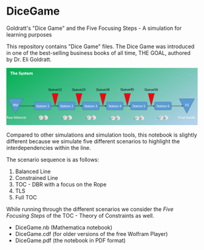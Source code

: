 # DiceGame
Goldratt's "Dice  Game" and the Five Focusing Steps - A simulation for learning purposes

This repository contains "Dice Game" files. The Dice Game was introduced in one of the best-selling business books of all time, THE GOAL, authored by Dr. Eli Goldratt.  

![The System](TheSystem.png)

Compared to other simulations and simulation tools, this notebook is slightly different because we simulate five different scenarios to highlight the interdependencies within the line. 

The scenario sequence is as follows:  
1. Balanced Line  
2. Constrained Line  
3. TOC - DBR with a focus on the Rope  
4. TLS  
5. Full TOC  

While running through the different scenarios we consider the *Five Focusing Steps* of the TOC - Theory of Constraints as well.

- DiceGame.nb (Mathematica notebook)
- DiceGame.cdf (for older versions of the free Wolfram Player)
- DiceGame.pdf (the notebook in PDF format)
